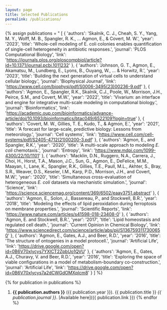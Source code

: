 ```yaml
---
layout: page
title: Selected Publications
permalink: /publications/
---
```


{% assign publications = "
  [
    {
      'authors': 'Skalnik, C. J., Cheah, S. Y., Yang, M. Y., Wolff, M. B., Spangler, R. K., ... Agmon, E., & Covert, M. W.',
      'year': '2023',
      'title': 'Whole-cell modeling of E. coli colonies enables quantification of single-cell heterogeneity in antibiotic responses.',
      'journal': 'PLOS Computational Biology',
      'link': 'https://journals.plos.org/ploscompbiol/article?id=10.1371/journal.pcbi.1011232'
    },
    {
      'authors': 'Johnson, G. T., Agmon, E., Akamatsu, M., Lundberg, E., Lyons, B., Ouyang, W., ... & Horwitz, R.',
      'year': '2023',
      'title': 'Building the next generation of virtual cells to understand cellular biology.',
      'journal': 'Biophysical Journal',
      'link': 'https://www.cell.com/biophysj/pdf/S0006-3495(23)00236-9.pdf'
    },
    {
      'authors': 'Agmon, E., Spangler, R.K., Skalnik, C.J., Poole, W., Morrison, J.H., Peirce, S.M., and Covert, M.W.',
      'year': '2022',
      'title': 'Vivarium: an interface and engine for integrative multi-scale modeling in computational biology.',
      'journal': 'Bioinformatics',
      'link': 'https://academic.oup.com/bioinformatics/advance-article/doi/10.1093/bioinformatics/btac049/6522109?login=true'
    },
    {
      'authors': 'Covert, M. W., Gillies, T. E., Kudo, T., & Agmon, E.',
      'year': '2021',
      'title': 'A forecast for large-scale, predictive biology: Lessons from meteorology.',
      'journal': 'Cell systems',
      'link': 'https://www.cell.com/cell-systems/pdf/S2405-4712(21)00200-3.pdf'
    },
    {
      'authors': 'Agmon, E., and Spangler, R.K.',
      'year': '2020',
      'title': 'A multi-scale approach to modeling _E. coli_ chemotaxis.',
      'journal': 'Entropy',
      'link': 'https://www.mdpi.com/1099-4300/22/10/1101'
    },
    {
      'authors': 'Macklin, D.N., Ruggero, N.A., Carrera, J., Choi, H., Horst, T.A., Mason, J.C., Sun, G., Agmon, E., DeFelice, M.M., Maayan, I., Lane, K., Spangler, R.K., Gillies, T.E., Paull, M.L., Akhter, S., Bray, S.R., Weaver, D.S., Keseler, I.M., Karp, P.D., Morrison, J.H., and Covert, M.W.',
      'year': '2020',
      'title': 'Simultaneous cross-evaluation of heterogeneous _E. coli_ datasets via mechanistic simulation.',
      'journal': 'Science',
      'link': 'https://science.sciencemag.org/content/369/6502/eaav3751.abstract'
    },
    {
      'authors': 'Agmon, E., Solon, J., Bassereau, P., and Stockwell, B.R.',
      'year': '2018',
      'title': 'Modeling the effects of lipid peroxidation during ferroptosis on membrane properties.',
      'journal': 'Scientific Reports',
      'link': 'https://www.nature.com/articles/s41598-018-23408-0'
    },
    {
      'authors': 'Agmon, E. and Stockwell, B.R.',
      'year': '2017',
      'title': 'Lipid homeostasis and regulated cell death.',
      'journal': 'Current Opinion in Chemical Biology',
      'link': 'https://www.sciencedirect.com/science/article/abs/pii/S1367593117300650'
    },
    {
      'authors': 'Agmon, E., Gates, A.J., and Beer, R.D.',
      'year': '2016',
      'title': 'The structure of ontogenies in a model protocell.',
      'journal': 'Artificial Life',
      'link': 'https://drive.google.com/open?id=0B6V70xlycys7YXlCT2ZpbUo1QVU'
    },
    {
      'authors': 'Agmon, E., Gates, A.J., Churavy, V. and Beer, R.D.',
      'year': '2016',
      'title': 'Exploring the space of viable configurations in a model of metabolism-boundary co-construction.',
      'journal': 'Artificial Life',
      'link': 'https://drive.google.com/open?id=0B6V70xlycys7a2dCWGdOMXplcm8'
    }
  ]
%}

{% for publication in publications %}
1. **{{ publication.authors }}** ({{ publication.year }}). {{ publication.title }} _{{ publication.journal }}_. [Available here]({{ publication.link }})
{% endfor %}

